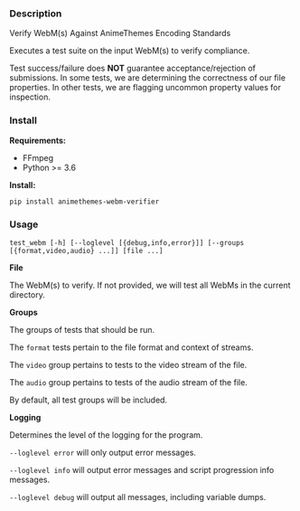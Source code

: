 ### Description

Verify WebM(s) Against AnimeThemes Encoding Standards

Executes a test suite on the input WebM(s) to verify compliance.

Test success/failure does **NOT** guarantee acceptance/rejection of submissions. In some tests, we are determining the correctness of our file properties. In other tests, we are flagging uncommon property values for inspection.

### Install

**Requirements:**

* FFmpeg
* Python >= 3.6

**Install:**

    pip install animethemes-webm-verifier

### Usage

    test_webm [-h] [--loglevel [{debug,info,error}]] [--groups [{format,video,audio} ...]] [file ...]

**File**

The WebM(s) to verify. If not provided, we will test all WebMs in the current directory.

**Groups**

The groups of tests that should be run.

The `format` tests pertain to the file format and context of streams.

The `video` group pertains to tests to the video stream of the file.

The `audio` group pertains to tests of the audio stream of the file.

By default, all test groups will be included.

**Logging**

Determines the level of the logging for the program.

`--loglevel error` will only output error messages.

`--loglevel info` will output error messages and script progression info messages.

`--loglevel debug` will output all messages, including variable dumps.